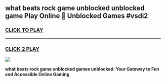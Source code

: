 
## what beats rock game unblocked unblocked game Play Online 👋 Unblocked Games #vsdi2
<h3>
<a href="https://premium.freeplayer.one?title=what_beats_rock_game_unblocked&ref=21F">CLICK TO PLAY</a></h3>
<hr>

<h3>
<a href="https://premium.freeplayer.one?title=what_beats_rock_game_unblocked&ref=21F">CLICK 2 PLAY</a>
  
</h3>

<a href="https://premium.freeplayer.one?title=what_beats_rock_game_unblocked&ref=21F/"><img src="https://clearcache.store/games.png"></a>


**what beats rock game unblocked games unblocked: Your Gateway to Fun and Accessible Online Gaming**
